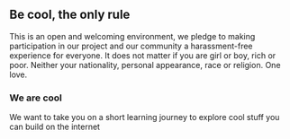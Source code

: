 ## Be cool, the only rule
This is an open and welcoming environment, we pledge to making participation in our project and our community a harassment-free experience for everyone. It does not matter if you are girl or boy, rich or poor. Neither your nationality, personal appearance, race or religion. One love.

### We are cool
We want to take you on a short learning journey to explore cool stuff you can build on the internet
